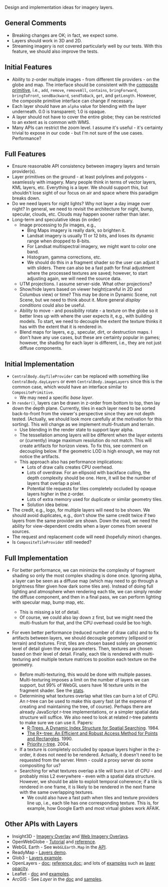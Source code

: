 Design and implementation ideas for imagery layers.

## General Comments

* Breaking changes are OK; in fact, we expect some.
* Layers should work in 3D and 2D.
* Streaming imagery is not covered particularly well by our tests.  With this feature, we should also improve the tests.

## Initial Features

* Ability to z-order multiple images - from different tile providers - on the globe and map.  The interface should be consistent with the [composite primitive](https://github.com/AnalyticalGraphicsInc/cesium/blob/master/Source/Scene/CompositePrimitive.js), i.e., `add`, `remove`, `removeAll`, `contains`, `bringForward`, `bringToFront`, `sendBackward`, `sendToBack`, `get`, and `getLength`.  However, the composite primitive interface can change if necessary.  
* Each layer should have an `alpha` value for blending with the layer underneath.  0.0 is transparent; 1.0 is opaque.
* A layer should not have to cover the entire globe; they can be restricted to an extent as is common with WMS.
* Many APIs can restrict the zoom level.  I assume it's useful - it's certainty trivial to expose in our code - but I'm not sure of the use cases.  Performance?

## Full Features

* Ensure reasonable API consistency between imagery layers and terrain provider(s).
* Layer primitives on the ground - at least polylines and polygons - seamlessly with imagery.  Many people think in terms of vector layers, KML layers, etc.  Everything is a layer.  We should support this, but shouldn't lose sight of our focus on air and space where this paradigm breaks down.
* Do we need layers for night lights?  Why not layer a day image over night?  In general, we need to revisit the architecture for night, bump, specular, clouds, etc.  Clouds may happen sooner rather than later.
* Long-term and speculative ideas (in order)
   * Image processing to _fix_ images, e.g.,
      * Bing Maps imagery is really dark, so brighten it.
      * Landsat imagery is usually 11 or 12 bits, and loses its dynamic range when dropped to 8-bits.
      * For Landsat multispectral imagery, we might want to color one band.
      * Histogram, gamma corrections, etc.
      * We should do this in a fragment shader so the user can adjust it with sliders.  There can also be a fast path for final adjustment where the processed textures are saved; however, to start adjusting again, we will need the source data.
   * UTM projections.  I assume server-side.  What other projections?
   * Show/hide layers based on viewer height(careful in 2D and Columbus view) or time?  This may be done in Dynamic Scene, not Scene, but we need to think about it.  More general _display conditions_ could also be useful.
   * Ability to move - and possibility rotate - a texture on the globe so it better lines up with where the user expects it, e.g., with building models.  To start, we need to decouple the extent the texture thinks it has with the extent that it is rendered in.
   * Blend maps for layers, e.g., specular, dirt, or destruction maps.  I don't have any use cases, but these are certainty popular in games; however, the shading for each layer is different, i.e., they are not just diffuse components.

## Initial Implementation

* `CentralBody.dayTileProvider` can be replaced with something like `CentralBody.dayLayers` or even `CentralBody.imageLayers` since this is the common case, which would have an interface similar to `CompositePrimitive`.
   * We may need a specific _base layer_.
* In `render()`, layers can be drawn in z-order from bottom to top, then lay down the depth plane.  Currently, tiles in each layer need to be sorted back-to-front from the viewer's perspective since they are not depth tested.  (Actually, we should look more carefully at the motivation for this sorting).  This will change as we implement multi-frustum and terrain.
   * Use blending in the render state to support layer alpha.
   * The tessellation among layers will be different when the layer extents or (currently) image maximum resolution do not match.  This will create artifacts for horizon views.  To fix this, see comment on decoupling below.  If the geometric LOD is high enough, we may not notice the artifacts.
   * This approach also has performance implications:
      * Lots of draw calls creates CPU overhead.
      * Lots of overdraw.  For an ellipsoid with backface culling, the depth complexity should be one.  Here, it will be the number of layers that overlap a pixel.
      * Potential tile requests for tiles completely occluded by opaque layers higher in the z-order.
      * Lots of extra memory used for duplicate or similar geometry tiles.
      * Solution idea below.
* The credit, e.g., logo, for multiple layers will need to be shown.  We should avoid duplicates, e.g., don't show the same credit twice if two layers from the same provider are shown.  Down the road, we need the ability for view-dependent credits when a layer comes from several sources.
* The request and replacement code will need (hopefully minor) changes.
* Is `CompositeTileProvider` still needed?

## Full Implementation

* For better performance, we can minimize the complexity of fragment shading so only the most complex shading is done once.  Ignoring alpha, a layer can be seen as a diffuse map (which may need to go through a brightness filter given how dark some tiles are).  Instead of doing full lighting and atmosphere when rendering each tile, we can simply render the diffuse component, and then in a final pass, we can perform lighting with specular map, bump map, etc.
   * This is missing a lot of detail.
   * Of course, we could also lay down z first, but we might need the multi-frustum for that, and the CPU overhead could be too high.

* For even better performance (reduced number of draw calls) and to fix artifacts between layers, we should decouple geometry (ellipsoid or terrain) and textures.  First, tiles are chosen based solely on geometric level of detail given the view parameters.  Then, textures are chosen based on their level of detail.  Finally, each tile is rendered with multi-texturing and multiple texture matrices to position each texture on the geometry.
   * Before multi-texturing, this would be done with multiple passes.  Multi-texturing imposes a limit on the number of layers we can support, but 99% of WebGL users have 16 texture units in the fragment shader.  See the [stats](http://webglstats.com/).
   * Determining what textures overlap what tiles can burn a lot of CPU.  An r-tree can be used to make this query fast (at the expense of creating and maintaining the tree, of course).  Perhaps there are already JavaScript r-tree implementations, or a simpler spatial data structure will suffice.  We also need to look at related r-tree patents to make sure we can use it.  Papers:
      * [R-Trees.  A Dynamic Index Structure for Spatial Searching](http://postgis.refractions.net/support/rtree.pdf).  1984.
      * [The R*-tree: An Efficient and Robust Access Method for  Points and Rectangles](http://infolab.usc.edu/csci587/Fall2011/papers/p322-beckmann.pdf).  1990.
      * [Priority r-tree](http://www.cse.ust.hk/~yike/prtree/).  2004.
   * If a texture is completely occluded by opaque layers higher in the z-order, it does not need to be rendered.  Actually, it doesn't need to be requested from the server.  Hmm - could a proxy server do some compositing for us?
   * Searching for what textures overlap a tile will burn a lot of CPU - and probably miss L2 everywhere - even with a spatial data structure.  However, we should be able to exploit temporal coherence; if a tile is rendered in one frame, it is likely to be rendered in the next frame with the same overlapping textures.
      * We could also have a fast path when tiles and texture providers line up, i.e., each tile has one corresponding texture.  This is, for example, how Google Earth and most virtual globes work AFAIK.

## Other APIs with Layers
   * Insight3D - [Imagery Overlay](http://www.agi.com/resources/help/online/AGIComponents/Programmer's%20Guide/Overview/Graphics/GlobeOverlays/Imagery.html) and [Web Imagery Overlays](http://www.agi.com/resources/help/online/AGIComponents/Programmer's%20Guide/Overview/Graphics/GlobeOverlays/WebImagery.html).
   * OpenWebGlobe - [Tutorial](http://wiki.openwebglobe.org/doku.php?id=tutorial:webgl0103) and [reference](http://wiki.openwebglobe.org/doku.php?id=reference).
   * WebGL Earth - See `WebGLEarth.Map` in the [API](http://www.webglearth.org/api).
   * ReadyMap - [Layers demo](http://demo.pelicanmapping.com/rmweb/webgl/tests/twolayers.html).
   * Glob3 - [Layers example](http://ami.dis.ulpgc.es/glob3m/index.php?id=4&example=layers).
   * OpenLayers - [doc](http://docs.openlayers.org/library/layers.html); [reference doc](http://dev.openlayers.org/releases/OpenLayers-2.11/doc/apidocs/files/OpenLayers/Layer-js.html); and lots of [examples](http://openlayers.org/dev/examples/) such as [layer opacity](http://openlayers.org/dev/examples/layer-opacity.html).
   * Leaflet - [doc](http://leaflet.cloudmade.com/reference.html) and [examples](http://leaflet.cloudmade.com/examples.html).
   * ArcGIS - See _Layer_ in the [doc](http://help.arcgis.com/en/webapi/javascript/arcgis/help/jsapi_start.htm) and [samples](http://help.arcgis.com/en/webapi/javascript/arcgis/help/jssamples_start.htm).